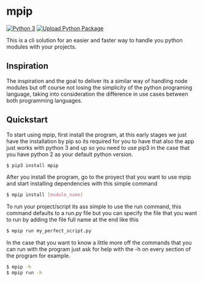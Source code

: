 # mpip

[![Python 3](https://img.shields.io/badge/python-3-blue.svg)](https://www.python.org/downloads/release/python-3)
[![Upload Python Package](https://github.com/alfonsocv12/mpip/actions/workflows/python-publish.yml/badge.svg)](https://github.com/alfonsocv12/mpip/actions/workflows/python-publish.yml)

This is a cli solution for an easier and faster way to handle you python modules
with your projects.

## Inspiration

The inspiration and the goal to deliver its a similar way of handling node modules
but off course not losing the simplicity of the python programing language, taking
into consideration the difference in use cases between both programming languages.

## Quickstart

To start using mpip, first install the program, at this early stages we just have
the installation by pip so its required for you to have that also the app just works
with python 3 and up so you need to use pip3 in the case that you have python 2 as
your default python version.

```bash
$ pip3 install mpip
```

After you install the program, go to the proyect that you want to use mpip and
start installing dependencies with this simple command

```bash
$ mpip install [module_name]
```

To run your project/script its ass simple to use the run command, this command defaults
to a run.py file but you can specify the file that you want to run by adding the file
full name at the end like this

```bash
$ mpip run my_perfect_script.py
```

In the case that you want to know a little more off the commands that you can run
with the program just ask for help with the -h on every section of the program for
example.

```bash
$ mpip -h
$ mpip run -h
```

